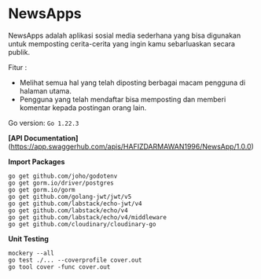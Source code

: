 # NewsApps

NewsApps adalah aplikasi sosial media sederhana yang bisa digunakan untuk memposting cerita-cerita yang ingin kamu sebarluaskan secara publik.

Fitur :
- Melihat semua hal yang telah diposting berbagai macam pengguna di halaman utama.
- Pengguna yang telah mendaftar bisa memposting dan memberi komentar kepada postingan orang lain.

Go version: `Go 1.22.3`

**[API Documentation]** (https://app.swaggerhub.com/apis/HAFIZDARMAWAN1996/NewsApp/1.0.0)

**Import Packages**
```
go get github.com/joho/godotenv
go get gorm.io/driver/postgres
go get gorm.io/gorm
go get github.com/golang-jwt/jwt/v5
go get github.com/labstack/echo-jwt/v4
go get github.com/labstack/echo/v4
go get github.com/labstack/echo/v4/middleware
go get github.com/cloudinary/cloudinary-go
```

**Unit Testing**
```
mockery --all
go test ./... --coverprofile cover.out
go tool cover -func cover.out
```

